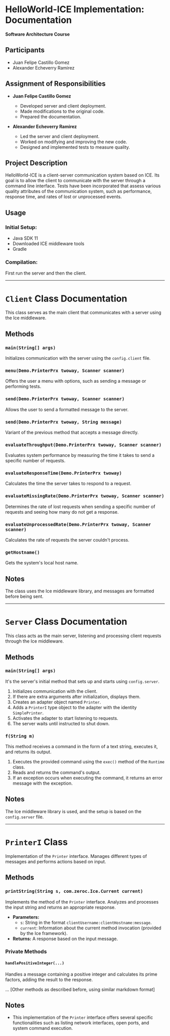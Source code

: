 # HelloWorld-ICE Implementation: Documentation

**Software Architecture Course**

## Participants
- Juan Felipe Castillo Gomez
- Alexander Echeverry Ramirez

## Assignment of Responsibilities

- **Juan Felipe Castillo Gomez**
  - Developed server and client deployment.
  - Made modifications to the original code.
  - Prepared the documentation.

- **Alexander Echeverry Ramirez**
  - Led the server and client deployment.
  - Worked on modifying and improving the new code.
  - Designed and implemented tests to measure quality.

## Project Description
HelloWorld-ICE is a client-server communication system based on ICE. Its goal is to allow the client to communicate with the server through a command line interface. Tests have been incorporated that assess various quality attributes of the communication system, such as performance, response time, and rates of lost or unprocessed events.

## Usage

### Initial Setup:
- Java SDK 11
- Downloaded ICE middleware tools
- Gradle

### Compilation:
First run the server and then the client.

---

# `Client` Class Documentation
This class serves as the main client that communicates with a server using the Ice middleware.

## Methods

### `main(String[] args)`
Initializes communication with the server using the `config.client` file.

### `menu(Demo.PrinterPrx twoway, Scanner scanner)`
Offers the user a menu with options, such as sending a message or performing tests.

### `send(Demo.PrinterPrx twoway, Scanner scanner)`
Allows the user to send a formatted message to the server.

### `send(Demo.PrinterPrx twoway, String message)`
Variant of the previous method that accepts a message directly.

### `evaluateThroughput(Demo.PrinterPrx twoway, Scanner scanner)`
Evaluates system performance by measuring the time it takes to send a specific number of requests.

### `evaluateResponseTime(Demo.PrinterPrx twoway)`
Calculates the time the server takes to respond to a request.

### `evaluateMissingRate(Demo.PrinterPrx twoway, Scanner scanner)`
Determines the rate of lost requests when sending a specific number of requests and seeing how many do not get a response.

### `evaluateUnprocessedRate(Demo.PrinterPrx twoway, Scanner scanner)`
Calculates the rate of requests the server couldn't process.

### `getHostname()`
Gets the system's local host name.

## Notes
The class uses the Ice middleware library, and messages are formatted before being sent.

---

# `Server` Class Documentation
This class acts as the main server, listening and processing client requests through the Ice middleware.

## Methods

### `main(String[] args)`
It's the server's initial method that sets up and starts using `config.server`.

1. Initializes communication with the client.
2. If there are extra arguments after initialization, displays them.
3. Creates an adapter object named `Printer`.
4. Adds a `PrinterI` type object to the adapter with the identity `SimplePrinter`.
5. Activates the adapter to start listening to requests.
6. The server waits until instructed to shut down.

### `f(String m)`
This method receives a command in the form of a text string, executes it, and returns its output.

1. Executes the provided command using the `exec()` method of the `Runtime` class.
2. Reads and returns the command's output.
3. If an exception occurs when executing the command, it returns an error message with the exception.

## Notes
The Ice middleware library is used, and the setup is based on the `config.server` file.

---

# `PrinterI` Class
Implementation of the `Printer` interface. Manages different types of messages and performs actions based on input.

## Methods

### `printString(String s, com.zeroc.Ice.Current current)`
Implements the method of the `Printer` interface. Analyzes and processes the input string and returns an appropriate response.

- **Parameters:**
  - `s`: String in the format `clientUsername:clientHostname:message`.
  - `current`: Information about the current method invocation (provided by the Ice framework).
- **Returns:** A response based on the input message.

### Private Methods

#### `handlePositiveInteger(...)`
Handles a message containing a positive integer and calculates its prime factors, adding the result to the response.

... [Other methods as described before, using similar markdown format]

## Notes
- This implementation of the `Printer` interface offers several specific functionalities such as listing network interfaces, open ports, and system command execution.
